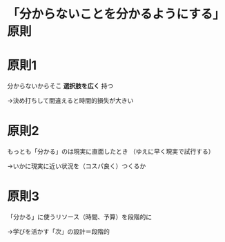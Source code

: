 「分からないことを分かるようにする」原則
=====

# 原則1

分からないからそこ __選択肢を広く__ 持つ

→決め打ちして間違えると時間的損失が大きい

# 原則2

もっとも「分かる」のは現実に直面したとき
（ゆえに早く現実で試行する）

→いかに現実に近い状況を（コスパ良く）つくるか

# 原則3

「分かる」に使うリソース（時間、予算）を段階的に

→学びを活かす「次」の設計＝段階的